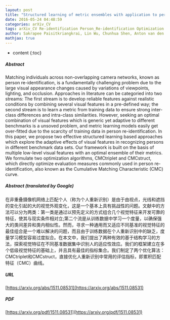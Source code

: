 ```yaml
---
layout: post
title: "Structured learning of metric ensembles with application to person re-identification"
date: 2016-05-24 04:48:59
categories: arXiv_CV
tags: arXiv_CV Re-identification Person_Re-identification Optimization
author: Sakrapee Paisitkriangkrai, Lin Wu, Chunhua Shen, Anton van den Hengel
mathjax: true
---
```


* content
{:toc}

##### Abstract
Matching individuals across non-overlapping camera networks, known as person re-identification, is a fundamentally challenging problem due to the large visual appearance changes caused by variations of viewpoints, lighting, and occlusion. Approaches in literature can be categoried into two streams: The first stream is to develop reliable features against realistic conditions by combining several visual features in a pre-defined way; the second stream is to learn a metric from training data to ensure strong inter-class differences and intra-class similarities. However, seeking an optimal combination of visual features which is generic yet adaptive to different benchmarks is a unsoved problem, and metric learning models easily get over-fitted due to the scarcity of training data in person re-identification. In this paper, we propose two effective structured learning based approaches which explore the adaptive effects of visual features in recognizing persons in different benchmark data sets. Our framework is built on the basis of multiple low-level visual features with an optimal ensemble of their metrics. We formulate two optimization algorithms, CMCtriplet and CMCstruct, which directly optimize evaluation measures commonly used in person re-identification, also known as the Cumulative Matching Characteristic (CMC) curve.

##### Abstract (translated by Google)
在非重叠摄像机网络上匹配个人（称为个人重新识别）是由于由视点，光线和遮挡的变化引起的大的视觉外观变化，这是一个基本上具有挑战性的问题。文献中的方法可以分为两类：第一类是通过以预先定义的方式组合几个视觉特征来开发可靠的特征，使其与现实条件相对立;第二个流是从训练数据中学习一个度量，以确保强大的类间差异和类内相似性。然而，寻求一种通用而又适应不同基准的视觉特征的最佳组合是一个难以解决的问题，而且由于训练数据在个人重新识别中的缺乏，度量学习模型容易过度拟合。在本文中，我们提出了两种有效的基于结构学习的方法，探索视觉特征在不同基准数据集中识别人的适应性效应。我们的框架建立在多个低级视觉特征的基础上，并且具有最佳的指标集合。我们制定了两个优化算法：CMCtriplet和CMCstruct，直接优化人重新识别中常用的评估指标，即累积匹配特征（CMC）曲线。

##### URL
[https://arxiv.org/abs/1511.08531](https://arxiv.org/abs/1511.08531)

##### PDF
[https://arxiv.org/pdf/1511.08531](https://arxiv.org/pdf/1511.08531)


